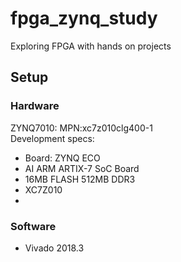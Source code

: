 # fpga_zynq_study
Exploring FPGA with hands on projects 

## Setup
### Hardware
ZYNQ7010: MPN:xc7z010clg400-1  
Development specs:
- Board: ZYNQ ECO
- AI ARM ARTIX-7 SoC Board
- 16MB FLASH 512MB DDR3
- XC7Z010
- 
### Software
- Vivado 2018.3


